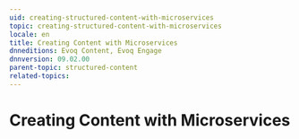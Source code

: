 ```yaml
---
uid: creating-structured-content-with-microservices
topic: creating-structured-content-with-microservices
locale: en
title: Creating Content with Microservices
dnneditions: Evoq Content, Evoq Engage
dnnversion: 09.02.00
parent-topic: structured-content
related-topics:
---
```


# Creating Content with Microservices
